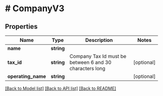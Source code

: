 # # CompanyV3

## Properties

Name | Type | Description | Notes
------------ | ------------- | ------------- | -------------
**name** | **string** |  |
**tax_id** | **string** | Company Tax Id must be between 6 and 30 characters long | [optional]
**operating_name** | **string** |  | [optional]

[[Back to Model list]](../../README.md#models) [[Back to API list]](../../README.md#endpoints) [[Back to README]](../../README.md)
